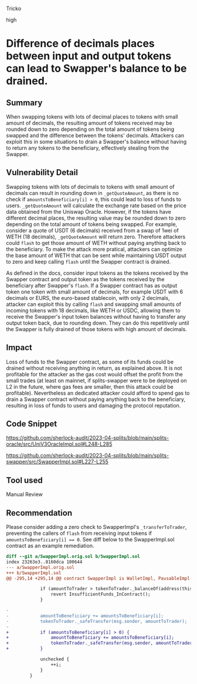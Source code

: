 Tricko

high

# Difference of decimals places between input and output tokens can lead to Swapper's balance to be drained.

## Summary
When swapping tokens with lots of decimal places to tokens with small amount of decimals, the resulting amount of tokens received may be rounded down to zero depending on the total amount of tokens being swapped and the difference between the tokens' decimals. Attackers can exploit this in some situations to drain a Swapper's balance without having to return any tokens to the beneficiary, effectively stealing from the Swapper.

## Vulnerability Detail
Swapping tokens with lots of decimals to tokens with small amount of decimals can result in rounding down in `_getQuoteAmount`, as there is no check if `amountsToBeneficiary[i] > 0`, this could lead to loss of funds to users. `_getQuoteAmount` will calculate the exchange rate based on the price data obtained from the Uniswap Oracle. However, if the tokens have different decimal places, the resulting value may be rounded down to zero depending on the total amount of tokens being swapped. For example, consider a quote of USDT (6 decimals) received from a swap of 1wei of WETH (18 decimals), `_getQuoteAmount` will return zero. Therefore attackers could `flash` to get those amount of WETH without paying anything back to the beneficiary. To make the attack more pratical, attackers can optimize the base amount of WETH that can be sent while maintaining USDT output to zero and keep calling `flash` until the Swapper contract is drained. 

As defined in the docs, consider input tokens as the tokens received by the Swapper contract and output token as the tokens received by the beneficiary after Swapper's `flash`. If a Swapper contract has as output token one token with small amount of decimals, for example USDT with 6 decimals or EURS, the euro-based stablecoin, with only 2 decimals, attacker can exploit this by calling `flash` and swapping small amounts of incoming tokens with 18 decimals, like WETH or USDC, allowing them to receive the Swapper's input token balances without having to transfer any output token back, due to rounding down. They can do this repetitively until the Swapper is fully drained of those tokens with high amount of decimals.

## Impact
Loss of funds to the Swapper contract, as some of its funds could be drained without receiving anything in return, as explained above. It is not profitable for the attacker as the gas cost would offset the profit from the small trades (at least on mainnet, if splits-swapper were to be deployed on L2 in the future, where gas fees are smaller, then this attack could be profitable). Nevertheless an dedicated attacker could afford to spend gas to drain a Swapper contract without paying anything back to the beneficiary, resulting in loss of funds to users and damaging the protocol reputation.

## Code Snippet
https://github.com/sherlock-audit/2023-04-splits/blob/main/splits-oracle/src/UniV3OracleImpl.sol#L248-L285

https://github.com/sherlock-audit/2023-04-splits/blob/main/splits-swapper/src/SwapperImpl.sol#L227-L255

## Tool used
Manual Review

## Recommendation
Please consider adding a zero check to SwapperImpl's `_transferToTrader`, preventing the callers of `flash` from receiving input tokens if `amountsToBeneficiary[i] == 0`. See diff below to the SwapperImpl.sol contract as an example remediation.

```diff
diff --git a/SwapperImpl.orig.sol b/SwapperImpl.sol
index 23263e3..8160dca 100644
--- a/SwapperImpl.orig.sol
+++ b/SwapperImpl.sol
@@ -295,14 +295,14 @@ contract SwapperImpl is WalletImpl, PausableImpl {

             if (amountToTrader > tokenToTrader._balanceOf(address(this))) {
                 revert InsufficientFunds_InContract();
             }

-
-            amountToBeneficiary += amountsToBeneficiary[i];
-            tokenToTrader._safeTransfer(msg.sender, amountToTrader);
-
+            if (amountsToBeneficiary[i] > 0) {
+                amountToBeneficiary += amountsToBeneficiary[i];
+                tokenToTrader._safeTransfer(msg.sender, amountToTrader);
+            }

             unchecked {
                 ++i;
             }
         }
```